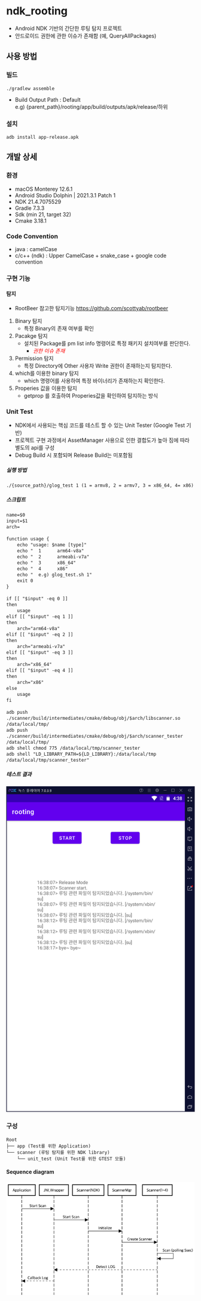 # ndk_rooting 
* Android NDK 기반의 간단한 루팅 탐지 프로젝트
* 안드로이드 권한에 관한 이슈가 존재함 (예, QueryAllPackages)
## 사용 방법
### 빌드
```
./gradlew assemble
```
* Build Output Path : Default<br> e.g) {parent_path}/rooting/app/build/outputs/apk/release/하위

### 설치
```
adb install app-release.apk
```

## 개발 상세
### 환경
* macOS Monterey 12.6.1
* Android Studio Dolphin | 2021.3.1 Patch 1
* NDK 21.4.7075529
* Gradle 7.3.3
* Sdk (min 21, target 32)
* Cmake 3.18.1

### Code Convention
* java : camelCase
* c/c++ (ndk) : Upper CamelCase + snake_case + google code convention

### 구현 기능
#### 탐지
* RootBeer 참고한 탐지기능 https://github.com/scottyab/rootbeer
1. Binary 탐지
	- 특정 Binary의 존재 여부를 확인
2. Pacakge 탐지
	- 설치된 Package를 pm list info 명령어로 특정 패키지 설치여부를 판단한다.
		- <span style="color:red;"> *권한 이슈 존재*</span>
3. Permission 탐지
	- 특정 Directory에 Other 사용자 Write 권한이 존재하는지 탐지한다.
4. which를 이용한 binary 탐지
	- which 명령어를 사용하여 특정 바이너리가 존재하는지 확인한다.
5. Properies 값을 이용한 탐지
	- getprop 를 호출하여 Properies값을 확인하여 탐지하는 방식

### Unit Test
* NDK에서 사용되는 핵심 코드를 테스트 할 수 있는 Unit Tester (Google Test 기반)
* 프로젝트 구현 과정에서 AssetManager 사용으로 인한 결합도가 높아 짐에 따라 별도의 api를 구성
* Debug Build 시 포함되며 Release Build는 미포함됨

##### 실행 방법
```
./{source_path}/glog_test 1 (1 = armv8, 2 = armv7, 3 = x86_64, 4= x86)
```

##### 스크립트
```
name=$0
input=$1
arch=

function usage {
    echo "usage: $name [type]"
    echo "  1      arm64-v8a"
    echo "  2      armeabi-v7a"
    echo "  3      x86_64"
    echo "  4      x86"
    echo "  e.g) glog_test.sh 1"
    exit 0
}

if [[ "$input" -eq 0 ]]
then
    usage
elif [[ "$input" -eq 1 ]]
then
    arch="arm64-v8a"
elif [[ "$input" -eq 2 ]]
then
    arch="armeabi-v7a"
elif [[ "$input" -eq 3 ]]
then
    arch="x86_64"
elif [[ "$input" -eq 4 ]]
then
    arch="x86"
else
    usage
fi

adb push ./scanner/build/intermediates/cmake/debug/obj/$arch/libscanner.so /data/local/tmp/
adb push ./scanner/build/intermediates/cmake/debug/obj/$arch/scanner_tester /data/local/tmp/
adb shell chmod 775 /data/local/tmp/scanner_tester
adb shell "LD_LIBRARY_PATH=${LD_LIBRARY}:/data/local/tmp /data/local/tmp/scanner_tester"
```

##### 테스트 결과
![test](./test_nox.png)

### 구성

```
Root
├── app (Test를 위한 Application)
└── scanner (루팅 탐지를 위한 NDK library)
	└── unit_test (Unit Test를 위한 GTEST 모듈)
```

#### Sequence diagram
![seq](./seq_dia.png)
